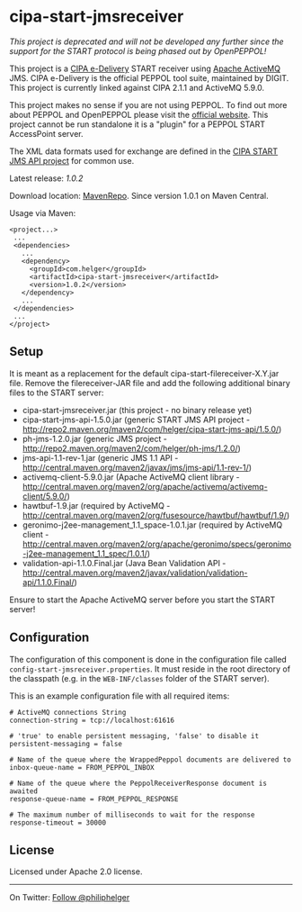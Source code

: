 cipa-start-jmsreceiver
======================

*This project is deprecated and will not be developed any further since the support for the START protocol is being phased out by OpenPEPPOL!*

This project is a [CIPA e-Delivery](https://joinup.ec.europa.eu/software/cipaedelivery/description) START
receiver using [Apache ActiveMQ](http://activemq.apache.org/) JMS. 
CIPA e-Delivery is the official PEPPOL tool suite, maintained by DIGIT.
This project is currently linked against CIPA 2.1.1 and ActiveMQ 5.9.0.

This project makes no sense if you are not using PEPPOL. To find out more about PEPPOL
and OpenPEPPOL please visit the [official website](http://www.peppol.eu).
This project cannot be run standalone it is a "plugin" for a PEPPOL START AccessPoint
server.

The XML data formats used for exchange are defined in the
[CIPA START JMS API project](https://github.com/phax/cipa-start-jms-api) for
common use.

Latest release: *1.0.2*

Download location: [MavenRepo](http://repo2.maven.org/maven2/com/helger/cipa-start-jmsreceiver/1.0.1/). Since version 1.0.1 on Maven Central.

Usage via Maven:
 ```
<project...>
  ...
  <dependencies>
    ...
    <dependency>
      <groupId>com.helger</groupId>
      <artifactId>cipa-start-jmsreceiver</artifactId>
      <version>1.0.2</version>
    </dependency>
    ...
  </dependencies>
  ...
</project>  
 ```

## Setup

It is meant as a replacement for the default cipa-start-filereceiver-X.Y.jar file.
Remove the filereceiver-JAR file and add the following additional binary files to the START server:
* cipa-start-jmsreceiver.jar (this project - no binary release yet)
* cipa-start-jms-api-1.5.0.jar (generic START JMS API project - http://repo2.maven.org/maven2/com/helger/cipa-start-jms-api/1.5.0/)
* ph-jms-1.2.0.jar (generic JMS project - http://repo2.maven.org/maven2/com/helger/ph-jms/1.2.0/)
* jms-api-1.1-rev-1.jar (generic JMS 1.1 API - http://central.maven.org/maven2/javax/jms/jms-api/1.1-rev-1/)
* activemq-client-5.9.0.jar (Apache ActiveMQ client library - http://central.maven.org/maven2/org/apache/activemq/activemq-client/5.9.0/)
* hawtbuf-1.9.jar (required by ActiveMQ - http://central.maven.org/maven2/org/fusesource/hawtbuf/hawtbuf/1.9/)
* geronimo-j2ee-management_1.1_space-1.0.1.jar (required by ActiveMQ client - http://central.maven.org/maven2/org/apache/geronimo/specs/geronimo-j2ee-management_1.1_spec/1.0.1/)
* validation-api-1.1.0.Final.jar (Java Bean Validation API - http://central.maven.org/maven2/javax/validation/validation-api/1.1.0.Final/)

Ensure to start the Apache ActiveMQ server before you start the START server!

## Configuration
  
The configuration of this component is done in the configuration file called 
`config-start-jmsreceiver.properties`. 
It must reside in the root directory of the classpath (e.g. in the `WEB-INF/classes` folder of 
the START server).

This is an example configuration file with all required items:
```
# ActiveMQ connections String
connection-string = tcp://localhost:61616

# 'true' to enable persistent messaging, 'false' to disable it
persistent-messaging = false

# Name of the queue where the WrappedPeppol documents are delivered to
inbox-queue-name = FROM_PEPPOL_INBOX

# Name of the queue where the PeppolReceiverResponse document is awaited
response-queue-name = FROM_PEPPOL_RESPONSE

# The maximum number of milliseconds to wait for the response
response-timeout = 30000
```

## License

Licensed under Apache 2.0 license.

---

On Twitter: <a href="https://twitter.com/philiphelger">Follow @philiphelger</a>
